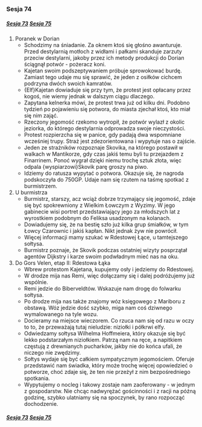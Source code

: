 ### Sesja 74
##### [Sesja 73](#sesja-073) [Sesja 75](#sesja-075)
1. Poranek w Dorian
    - Schodzimy na śniadanie. Za oknem ktoś się głośno awanturuje. Przed destylarnią motłoch z widłami i pałkami skanduje zarzuty przeciw destylarni, jakoby przez ich metody produkcji do Dorian ściągnął potwór - pożeracz koni.
    - Kajetan swoim podszeptywaniem próbuje sprowokować burdę. Zamiast tego udaje mu się sprawić, że jeden z osiłków cichcem podrzyna dwóch swoich kamratów.
    - {Elf}Kajetan dowiaduje się przy tym, że protest jest opłacany przez kogoś, nie wiemy jednak w dalszym ciągu dlaczego.
    - Zapytana kelnerka mówi, że protest trwa już od kilku dni. Podobno tydzień po pojawieniu się potwora, do miasta zjechał ktoś, kto miał się nim zająć. 
    - Rzeczony jegomość rzekomo wytropił, że potwór wylazł z okolic jeziorka, do którego destylarnia odprowadza swoje nieczystości.
    - Protest rozpierzcha się w panice, gdy padają dwa wspomniane wcześniej trupy. Straż jest zdezorientowana i wypytuje nas o zajście.
    - Jeden ze strażników rozpoznaje Skovika, na którego postawił w walkach w Mantikorze, gdy czas jakiś temu byli tu przejazdem z Finarrinem. Ponoć wygrał dzięki niemu trochę sztuk złota, więc odpala {wyspiarzowi}Skovik parę groszy na piwo.
    - Idziemy do ratusza wypytać o potwora. Okazuje się, że nagroda podskoczyła do 750GP. Udaje nam się rzutem na taśmę spotkać z burmistrzem.
2. U burmistrza
    - Burmistrz, starszy, acz wciąż dobrze trzymający się jegomość, zdaje się być spokrewniony z Wielkim Łowczym z Wyzimy. W jego gabinecie wisi portret przedstawiający jego za młodszych lat z wyrostkiem podobnym do Feliksa usadzonym na kolanach.
    - Dowiadujemy się, że na bestię szło już kilka grup śmiałków, w tym Łowcy Czarownic i jakiś kapłan. Nikt jednak żyw nie powrócił.
    - Więcej informacji mamy szukać w Rdestowej Łące, u tamtejszego sołtysa.
    - Burmistrz poznaje, że Skovik podczas ostatniej wizyty posprzątał agentów Dijkstry i karze swoim podwładnym mieć nas na oku.
3. Do Gors Velen, etap II: Rdestowa Łąka
    - Wbrew protestom Kajetana, kupujemy osły i jedziemy do Rdestowej.
    - W drodze mija nas Remi, więc dołączamy się i dalej podróżujemy już wspólnie.
    - Remi jedzie do Biberveldtów. Wskazuje nam drogę do folwarku sołtysa.
    - Po drodze mija nas także znajomy wóz księgowego z Mariboru z obstawą. Wóz jedzie dość szybko, miga nam coś dziwnego wymalowanego na tyle wozu.
    - Docieramy na miejsce wieczorem. Co rzuca nam się od razu w oczy to to, że przeważają tutaj nieludzie: niziołki i półkrwi elfy.
    - Odwiedzamy sołtysa Wilhelma Hoffmeiera, który okazuje się być lekko podstarzałym niziołkiem. Patrzą nam na ręce, a napitkiem częstują z drewnianych pucharków, jakby nie do końca ufali, że niczego nie zwędzimy.
    - Sołtys wydaje się być całkiem sympatycznym jegomościem. Oferuje przedstawić nam świadka, który może trochę więcej opowiedzieć o potworze, choć zdaje się, że ten nie przeżył z nim bezpośredniego spotkania.
    - Wypytujemy o nocleg i takowy zostaje nam zaoferowany - w jednym z gospodarstw. Nie chcąc nadwyrężać gościnności i z racji na późną godzinę, szybko ulatniamy się na spoczynek, by rano rozpocząć dochodzenie.

##### [Sesja 73](#sesja-073) [Sesja 75](#sesja-075)